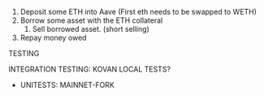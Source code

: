 1. Deposit some ETH into Aave (First eth needs to be swapped to WETH)
2. Borrow some asset with the ETH collateral
   1. Sell borrowed asset. (short selling)
3. Repay money owed

TESTING

INTEGRATION TESTING: KOVAN
LOCAL TESTS?

- UNITESTS: MAINNET-FORK
